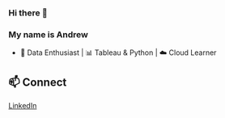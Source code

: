 ### Hi there 👋

<!--
**andrewnhh/andrewnhh** is a ✨ _special_ ✨ repository because its `README.md` (this file) appears on your GitHub profile.

Here are some ideas to get you started:

- 🔭 I’m currently working on ...
- 🌱 I’m currently learning ...
- 👯 I’m looking to collaborate on ...
- 🤔 I’m looking for help with ...
- 💬 Ask me about ...
- 📫 How to reach me: ...
- 😄 Pronouns: ...
- ⚡ Fun fact: ...
-->

### My name is Andrew

- 🚀 Data Enthusiast | 📊 Tableau & Python | ☁️ Cloud Learner

## 📫 Connect
[LinkedIn](https://www.linkedin.com/in/andrewnhh/)
